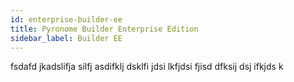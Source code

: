 ```yaml
---
id: enterprise-builder-ee
title: Pyronome Builder Enterprise Edition
sidebar_label: Builder EE
---
```


<a id="aHeaderMenuAnchor" data-header-menu="Docs"></a>

fsdafd jkadslifja silfj asdifklj dsklfi jdsi lkfjdsi fjisd dfksij dsj ifkjds k